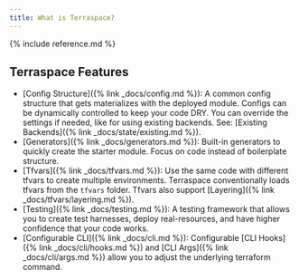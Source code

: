 ```yaml
---
title: What is Terraspace?
---
```


{% include reference.md %}

## Terraspace Features

* [Config Structure]({% link _docs/config.md %}): A common config structure that gets materializes with the deployed module. Configs can be dynamically controlled to keep your code DRY. You can override the settings if needed, like for using existing backends. See: [Existing Backends]({% link _docs/state/existing.md %}).
* [Generators]({% link _docs/generators.md %}): Built-in generators to quickly create the starter module. Focus on code instead of boilerplate structure.
* [Tfvars]({% link _docs/tfvars.md %}): Use the same code with different tfvars to create multiple environments. Terraspace conventionally loads tfvars from the `tfvars` folder. Tfvars also support [Layering]({% link _docs/tfvars/layering.md %}).
* [Testing]({% link _docs/testing.md %}): A testing framework that allows you to create test harnesses, deploy real-resources, and have higher confidence that your code works.
* [Configurable CLI]({% link _docs/cli.md %}): Configurable [CLI Hooks]({% link _docs/cli/hooks.md %}) and [CLI Args]({% link _docs/cli/args.md %}) allow you to adjust the underlying terraform command.

